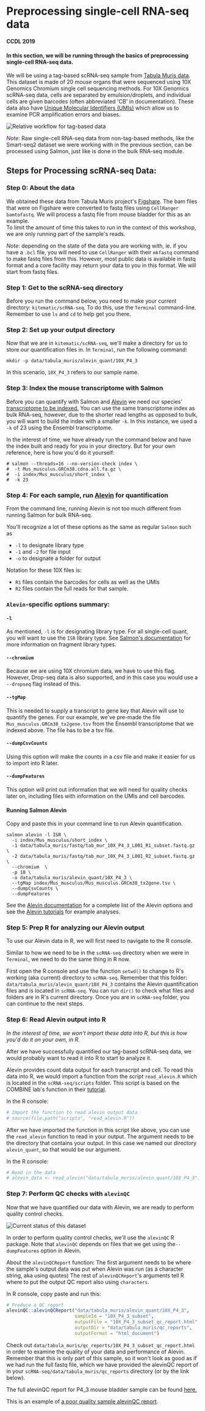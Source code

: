 # Preprocessing single-cell RNA-seq data

**CCDL 2019**

#### In this section, we will be running through the basics of preprocessing single-cell RNA-seq data.

We will be using a tag-based scRNA-seq sample from [Tabula Muris data](https://www.nature.com/articles/s41586-018-0590-4).
This dataset is made of 20 mouse organs that were sequenced using 10X Genomics
Chromium single cell sequencing methods.
For 10X Genomics scRNA-seq data, cells are separated by emulsion/droplets, and individual cells
are given barcodes (often abbreviated 'CB' in documentation).
These data also have
[Unique Molecular Identifiers (UMIs)](http://www.nature.com/doifinder/10.1038/nmeth.2772)
which allow us to examine PCR amplification errors and biases.

![**Relative workflow for tag-based data**](figure/tag-based_1.png)

*Note*: Raw single-cell RNA-seq data from non-tag-based methods, like the Smart-seq2
dataset we were working with in the previous section, can be processed using
Salmon, just like is done in the bulk RNA-seq module.

## Steps for Processing scRNA-seq Data:

### Step 0: About the data

We obtained these data from Tabula Muris project's [Figshare](https://figshare.com/projects/Tabula_Muris_Transcriptomic_characterization_of_20_organs_and_tissues_from_Mus_musculus_at_single_cell_resolution/27733).
The bam files that were on Figshare were converted to fastq files using
`CellRanger bamtofastq`.
We will process a fastq file from mouse bladder for this as an example.  
To limit the amount of time this takes to run in the context of this workshop,
we are only running part of the sample's reads.

*Note*: depending on the state of the data you are working with, ie. if you have
a `.bcl` file, you will need to use `CellRanger` with their `mkfastq` command to
make fastq files from this.
However, most public data is available in fastq format and a core facility may
return your data to you in this format.
We will start from fastq files.

### Step 1: Get to the scRNA-seq directory

Before you run the command below, you need to make your current directory:
`kitematic/scRNA-seq`.
To do this, use the `Terminal` command-line.
Remember to use `ls` and `cd` to help get you there.

### Step 2: Set up your output directory

Now that we are in `kitematic/scRNA-seq`, we'll make a directory
for us to store our quantification files in.
In `Terminal`, run the following command:
```
mkdir -p data/tabula_muris/alevin_quant/10X_P4_3
```
In this scenario, `10X_P4_3` refers to our sample name.

### Step 3: Index the mouse transcriptome with Salmon

Before you can quantify with Salmon and [Alevin](https://www.biorxiv.org/content/10.1101/335000v2)
we need our species' [transcriptome to be indexed.](https://github.com/AlexsLemonade/training-txome-prep)
You can use the same transcriptome index as bulk RNA-seq, however,
due to the shorter read lengths as opposed to bulk, you will want to build the
index with a smaller `-k`.
In this instance, we used a `-k` of 23 using the Ensembl transcriptome.

In the interest of time, we have already run the command below and have the index
built and ready for you in your directory.
But for your own reference, here is how you'd do it yourself:
```
# salmon --threads=16 --no-version-check index \
#  -t Mus_musculus.GRCm38.cdna.all.fa.gz \
#  -i index/Mus_musculus/short_index \
#  -k 23
```

### Step 4: For each sample, run [Alevin](https://www.biorxiv.org/content/10.1101/335000v2) for quantification

From the command line, running Alevin is not too much different from running
Salmon for bulk RNA-seq.

You'll recognize a lot of these options as the same as regular `Salmon` such as
- `-l` to designate library type
- `-1` and `-2` for file input
- `-o` to designate a folder for output

Notation for these 10X files is:
- `R1` files contain the barcodes for cells as well as the UMIs
- `R2` files contain the full reads for that sample.  

### `Alevin`-specific options summary:

#### `-l`
As mentioned, `-l` is for designating library type. For all single-cell quant,
you will want to use the `ISR` library type.
See [Salmon's documentation](https://salmon.readthedocs.io/en/latest/library_type.html)
for more information on fragment library types.

#### `--chromium`
Because we are using 10X chromium data, we have to use this flag. However,
Drop-seq data is also supported, and in this case you would use a `--dropseq`
flag instead of this.

#### `--tgMap`
This is needed to supply a transcript to gene key that Alevin will use to
quantify the genes.
For our example, we've pre-made the file `Mus_musculus.GRCm38_tx2gene.tsv` from
the Ensembl transcriptome that we indexed above. The file has to be a tsv file.

#### `--dumpCsvCounts`
Using this option will make the counts in a csv file and make it easier for us to
import into R later.

#### `--dumpFeatures`
This option will print out information that we will need for quality checks
later on, including files with information on the UMIs and cell barcodes.

#### Running Salmon Alevin

Copy and paste this in your command line to run Alevin quantification.

```
salmon alevin -l ISR \
  -i index/Mus_musculus/short_index \
  -1 data/tabula_muris/fastq/tab_mur_10X_P4_3_L001_R1_subset.fastq.gz \
  -2 data/tabula_muris/fastq/tab_mur_10X_P4_3_L001_R2_subset.fastq.gz \
  --chromium  \
  -p 10 \
  -o data/tabula_muris/alevin_quant/10X_P4_3 \
  --tgMap index/Mus_musculus/Mus_musculus.GRCm38_tx2gene.tsv \
  --dumpCsvCounts \
  --dumpFeatures
```

See the [Alevin documentation](https://salmon.readthedocs.io/en/latest/alevin.html)
for a complete list of the Alevin options and see the
[Alevin tutorials](https://combine-lab.github.io/alevin-tutorial/2018/running-alevin/)
for example analyses.

### Step 5: Prep R for analyzing our Alevin output

To use our Alevin data in R, we will first need to navigate to the R console.

Similar to how we need to be in the `scRNA-seq` directory when we were in
`Terminal`, we need to do the same thing in R now.

First open the R console and use the function `setwd()` to change to R's working 
(aka current) directory to `scRNA-seq`.
Remember that this folder: `data/tabula_muris/alevin_quant/10X_P4_3` contains 
the Alevin quantification files and is located in `scRNA-seq`.
You can run `dir()` to check what files and folders are in R's current
directory.
Once you are in `scRNA-seq` folder, you can continue to the next steps.

### Step 6: Read Alevin output into R

*In the interest of time, we won't import these data into R, but this is how you'd
do it on your own, in R.*

After we have successfully quantified our tag-based scRNA-seq data, we would
probably want to read it into R to start to analyze it.

Alevin provides count data output for each transcript and cell. To read this
data into R, we would import a function from the script `read_alevin.R` which is
located in the `scRNA-seq/scripts` folder.
This script is based on the COMBINE lab's function in their [tutorial](https://combine-lab.github.io/alevin-tutorial/2018/running-alevin/).

In the R console:
```r
# Import the function to read alevin output data
# source(file.path("scripts", "read_alevin.R"))
```

After we have imported the function in this script like above, you can use
the `read_alevin` function to read in your output.
The argument needs to be the directory that contains your output.
In this case we named our directory `alevin_quant`, so that would be our
argument.

In the R console:
```r
# Read in the data
# alevin_data <- read_alevin("data/tabula_muris/alevin_quant/10X_P4_3")
```

### Step 7: Perform QC checks with `alevinQC`

Now that we have quantified our data with Alevin, we are ready to perform
quality control checks.

![**Current status of this dataset**](figure/tag-based_2.png)

In order to perform quality control checks, we'll use the `alevinQC` R package.
Note that `alevinQC` depends on files that we get using the`--dumpFeatures`
option in Alevin.

About the `alevinQCReport` function:
The first argument needs to be where the sample's output data was put when
Alevin was run (as a character string, aka using quotes)
The rest of `alevinQCReport`'s arguments tell R where to put the output QC
report also using `characters`.

In R console, copy paste and run this:
```r
# Produce a QC report
alevinQC::alevinQCReport("data/tabula_muris/alevin_quant/10X_P4_3",
                         sampleId = "10X_P4_3_subset",
                         outputFile = "10X_P4_3_subset_qc_report.html",
                         outputDir = "data/tabula_muris/qc_reports",
                         outputFormat = "html_document")
```

Check out `data/tabula_muris/qc_reports/10X_P4_3_subset_qc_report.html`
in order to examine the quality of your data and performance of Alevin.
Remember that this is only part of this sample, so it won't look as good as if
we had run the full fastq file, which we have provided the alevinQC report of
in your `scRNA-seq/data/tabula_muris/qc_reports` directory (or by the link below).

The full alevinQC report for P4_3 mouse bladder sample can be found [here.](https://alexslemonade.github.io/training-modules/scRNA-seq/data/tabula_muris/qc_reports/10X_P4_3_qc_report.html)

This is an example of [a poor quality sample alevinQC report](https://alexslemonade.github.io/training-modules/scRNA-seq/data/tabula_muris/qc_reports/Bad_Example_10X_P4_2_qc_report.html).
